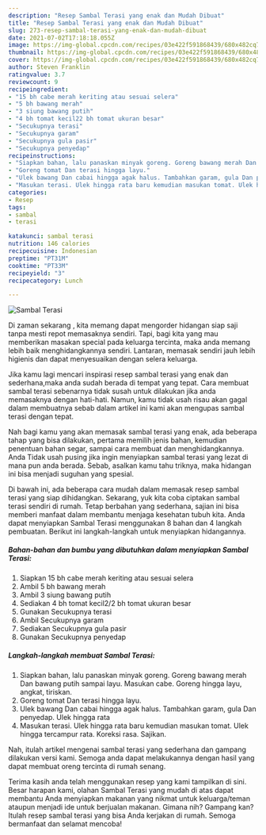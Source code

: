 ```yaml
---
description: "Resep Sambal Terasi yang enak dan Mudah Dibuat"
title: "Resep Sambal Terasi yang enak dan Mudah Dibuat"
slug: 273-resep-sambal-terasi-yang-enak-dan-mudah-dibuat
date: 2021-07-02T17:18:18.055Z
image: https://img-global.cpcdn.com/recipes/03e422f591868439/680x482cq70/sambal-terasi-foto-resep-utama.jpg
thumbnail: https://img-global.cpcdn.com/recipes/03e422f591868439/680x482cq70/sambal-terasi-foto-resep-utama.jpg
cover: https://img-global.cpcdn.com/recipes/03e422f591868439/680x482cq70/sambal-terasi-foto-resep-utama.jpg
author: Steven Franklin
ratingvalue: 3.7
reviewcount: 9
recipeingredient:
- "15 bh cabe merah keriting atau sesuai selera"
- "5 bh bawang merah"
- "3 siung bawang putih"
- "4 bh tomat kecil22 bh tomat ukuran besar"
- "Secukupnya terasi"
- "Secukupnya garam"
- "Secukupnya gula pasir"
- "Secukupnya penyedap"
recipeinstructions:
- "Siapkan bahan, lalu panaskan minyak goreng. Goreng bawang merah Dan bawang putih sampai layu. Masukan cabe. Goreng hingga layu, angkat, tiriskan."
- "Goreng tomat Dan terasi hingga layu."
- "Ulek bawang Dan cabai hingga agak halus. Tambahkan garam, gula Dan penyedap. Ulek hingga rata"
- "Masukan terasi. Ulek hingga rata baru kemudian masukan tomat. Ulek hingga tercampur rata. Koreksi rasa. Sajikan."
categories:
- Resep
tags:
- sambal
- terasi

katakunci: sambal terasi 
nutrition: 146 calories
recipecuisine: Indonesian
preptime: "PT31M"
cooktime: "PT33M"
recipeyield: "3"
recipecategory: Lunch

---
```



![Sambal Terasi](https://img-global.cpcdn.com/recipes/03e422f591868439/680x482cq70/sambal-terasi-foto-resep-utama.jpg)

Di zaman  sekarang , kita memang dapat mengorder hidangan siap saji tanpa mesti repot memasaknya sendiri. Tapi, bagi kita yang mau memberikan masakan special pada keluarga tercinta, maka anda memang lebih baik menghidangkannya sendiri. Lantaran, memasak sendiri jauh lebih higienis dan dapat menyesuaikan dengan selera keluarga.

Jika kamu lagi mencari inspirasi resep sambal terasi yang enak dan sederhana,maka anda sudah berada di tempat yang tepat. Cara membuat sambal terasi  sebenarnya tidak susah untuk dilakukan jika anda memasaknya dengan hati-hati. Namun, kamu tidak usah risau akan gagal dalam membuatnya 
sebab dalam artikel ini kami akan mengupas sambal terasi dengan tepat.  



Nah bagi kamu yang akan memasak sambal terasi yang enak, ada beberapa tahap yang bisa dilakukan, pertama memilih jenis bahan, kemudian penentuan bahan segar, sampai cara membuat dan menghidangkannya. Anda Tidak usah pusing jika ingin menyiapkan sambal terasi yang lezat di mana pun anda berada. Sebab, asalkan kamu  tahu triknya, maka hidangan ini bisa menjadi suguhan yang spesial.

Di bawah ini, ada beberapa cara mudah dalam memasak resep sambal terasi yang siap dihidangkan. Sekarang, yuk kita coba ciptakan sambal terasi sendiri di rumah. Tetap berbahan yang sederhana, sajian ini bisa memberi manfaat dalam membantu menjaga kesehatan tubuh kita. Anda dapat menyiapkan Sambal Terasi menggunakan 8 bahan dan 4 langkah pembuatan. Berikut ini langkah-langkah untuk menyiapkan hidangannya.

<!--inarticleads1-->

##### Bahan-bahan dan bumbu yang dibutuhkan dalam menyiapkan Sambal Terasi:

1. Siapkan 15 bh cabe merah keriting atau sesuai selera
1. Ambil 5 bh bawang merah
1. Ambil 3 siung bawang putih
1. Sediakan 4 bh tomat kecil2/2 bh tomat ukuran besar
1. Gunakan Secukupnya terasi
1. Ambil Secukupnya garam
1. Sediakan Secukupnya gula pasir
1. Gunakan Secukupnya penyedap




<!--inarticleads2-->

##### Langkah-langkah membuat Sambal Terasi:

1. Siapkan bahan, lalu panaskan minyak goreng. Goreng bawang merah Dan bawang putih sampai layu. Masukan cabe. Goreng hingga layu, angkat, tiriskan.
1. Goreng tomat Dan terasi hingga layu.
1. Ulek bawang Dan cabai hingga agak halus. Tambahkan garam, gula Dan penyedap. Ulek hingga rata
1. Masukan terasi. Ulek hingga rata baru kemudian masukan tomat. Ulek hingga tercampur rata. Koreksi rasa. Sajikan.




Nah, itulah artikel mengenai  sambal terasi  yang sederhana dan gampang dilakukan versi kami. Semoga anda dapat melakukannya dengan hasil yang dapat membuat oreng tercinta di rumah senang. 

Terima kasih anda telah menggunakan resep yang kami tampilkan di sini. Besar harapan kami, olahan  Sambal Terasi yang mudah di atas dapat membantu Anda menyiapkan makanan yang nikmat untuk keluarga/teman ataupun menjadi ide untuk berjualan makanan. Gimana nih? Gampang kan? Itulah resep sambal terasi yang bisa Anda kerjakan di rumah. Semoga bermanfaat dan selamat mencoba!


